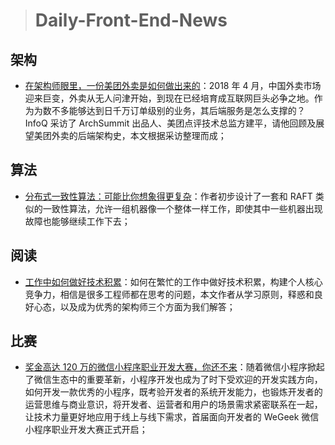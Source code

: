 > # Daily-Front-End-News

## 架构

- [在架构师眼里，一份美团外卖是如何做出来的](http://www.10tiao.com/html/46/201804/2651006842/1.html)：2018 年 4 月，中国外卖市场迎来巨变，外卖从无人问津开始，到现在已经培育成互联网巨头必争之地。作为为数不多能够达到日千万订单级别的业务，其后端服务是怎么支撑的？InfoQ 采访了 ArchSummit 出品人、美团点评技术总监方建平，请他回顾及展望美团外卖的后端架构史，本文根据采访整理而成；

## 算法

- [分布式一致性算法：可能比你想象得更复杂](http://suo.im/539Xoi)：作者初步设计了一套和 RAFT 类似的一致性算法，允许一组机器像一个整体一样工作，即使其中一些机器出现故障也能够继续工作下去；

## 阅读

- [工作中如何做好技术积累](https://tech.meituan.com/study_vs_work.html)：如何在繁忙的工作中做好技术积累，构建个人核心竞争力，相信是很多工程师都在思考的问题，本文作者从学习原则，释惑和良好心态，以及成为优秀的架构师三个方面为我们解答；

## 比赛

- [奖金高达 120 万的微信小程序职业开发大赛，你还不来](http://suo.im/5icnD0)：随着微信小程序掀起了微信生态中的重要革新，小程序开发也成为了时下受欢迎的开发实践方向，如何开发一款优秀的小程序，既考验开发者的系统开发能力，也锻炼开发者的运营思维与商业意识，将开发者、运营者和用户的场景需求紧密联系在一起，让技术力量更好地应用于线上与线下需求，首届面向开发者的 WeGeek 微信小程序职业开发大赛正式开启；
